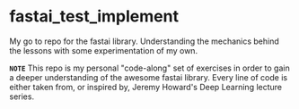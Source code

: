 # fastai_test_implement
My go to repo for the fastai library. Understanding the mechanics behind the lessons with some experimentation of my own.

**`NOTE`** This repo is my personal "code-along" set of exercises in order to gain a deeper understanding of the awesome fastai library. Every line of code is either taken from, or inspired by, Jeremy Howard's Deep Learning lecture series.

